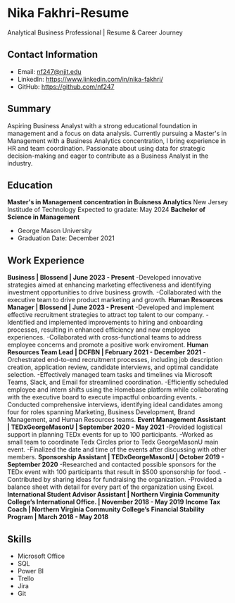 # Nika Fakhri-Resume
Analytical Business Professional | Resume &amp; Career Journey

## Contact Information
- Email: nf247@njit.edu
- LinkedIn: https://www.linkedin.com/in/nika-fakhri/
- GitHub: https://github.com/nf247

## Summary
Aspiring Business Analyst with a strong educational foundation in management and a focus on data analysis. Currently pursuing a Master's in Management with a Business Analytics concentration, I bring experience in HR and team coordination. Passionate about using data for strategic decision-making and eager to contribute as a Business Analyst in the industry.

## Education
**Master's in Management concentration in Buisness Analytics**
New Jersey Institude of Technology
Expected to gradate: May 2024
**Bachelor of Science in Management**
- George Mason University
- Graduation Date: December 2021

## Work Experience
**Business  | Blossend | June 2023 - Present**
-Developed innovative strategies aimed at enhancing marketing effectiveness and identifying investment opportunities to drive business growth.
-Collaborated with the executive team to drive product marketing and growth.
**Human Resources Manager  | Blossend | June 2023 - Present**
-Developed and implement effective recruitment strategies to attract top talent to our company.
-Identified and implemented improvements to hiring and onboarding processes, resulting in enhanced efficiency and new employee experiences.
-Collaborated with cross-functional teams to address employee concerns and promote a positive work enviroment.
**Human Resources Team Lead  | DCFBN | February 2021 - December 2021**
-Orchestrated end-to-end recruitment processes, including job description creation, application review, candidate interviews, and optimal candidate selection.
-Effectively managed team tasks and timelines via Microsoft Teams, Slack, and Email for streamlined coordination.
-Efficiently scheduled employee and intern shifts using the Homebase platform while collaborating with the executive board to execute impactful onboarding events.
-Conducted comprehensive interviews, identifying ideal candidates among four for roles spanning Marketing, Business Development, Brand Management, and Human Resources teams.
**Event Management Assistant  | TEDxGeorgeMasonU | September 2020 - May 2021**
-Provided logistical support in planning TEDx events for up to 100 participants.
-Worked as small team to coordinate Tedx Circles prior to Tedx GeorgeMasonU main event.
-Finalized the date and time of the events after discussing with other members.
**Sponsorship Assistant  | TEDxGeorgeMasonU | October 2019 - September 2020**
-Researched and contacted possible sponsors for the TEDx event with 100 participants that result in $500 sponsorship for food.
-Contributed by sharing ideas for fundraising the organization.
-Provided a balance sheet with detail for every part of the organization using Excel.
**International Student Advisor Assistant  | Northern Virginia Community College’s International Office. | November 2018 - May 2019**
**Income Tax Coach  | Northern Virginia Community College’s Financial Stability Program | March 2018 - May 2018**

## Skills
- Microsoft Office
- SQL
- Power BI
- Trello
- Jira
- Git
